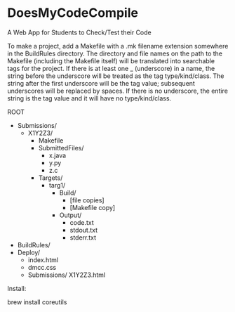 # DoesMyCodeCompile
A Web App for Students to Check/Test their Code

To make a project, add a Makefile with a .mk filename extension
somewhere in the BuildRules directory.  The directory and file names on
the path to the Makefile (including the Makefile itself) will be
translated into searchable tags for the project.  If there is at least
one _ (underscore) in a name, the string before the underscore will be
treated as the tag type/kind/class.  The string after the first
underscore will be the tag value; subsequent underscores will be
replaced by spaces.  If there is no underscore, the entire string is the
tag value and it will have no type/kind/class.

ROOT
  - Submissions/
    - X1Y2Z3/
      - Makefile
      - SubmittedFiles/
        - x.java
        - y.py
        - z.c
      - Targets/
        - targ1/
          - Build/
            - [file copies]
            - [Makefile copy]
          - Output/
            - code.txt
            - stdout.txt
            - stderr.txt
  - BuildRules/
  - Deploy/
    - index.html
    - dmcc.css
    - Submissions/
      X1Y2Z3.html

Install:

brew install coreutils

